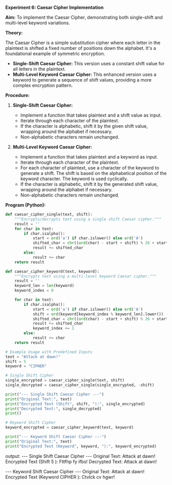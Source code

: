 **Experiment 6: Caesar Cipher Implementation**

**Aim:** To implement the Caesar Cipher, demonstrating both single-shift and multi-level keyword variations.

**Theory:**

The Caesar Cipher is a simple substitution cipher where each letter in the plaintext is shifted a fixed number of positions down the alphabet. It's a foundational example of symmetric encryption.

* **Single-Shift Caesar Cipher:** This version uses a constant shift value for all letters in the plaintext.
* **Multi-Level Keyword Caesar Cipher:** This enhanced version uses a keyword to generate a sequence of shift values, providing a more complex encryption pattern.

**Procedure:**

1.  **Single-Shift Caesar Cipher:**
    * Implement a function that takes plaintext and a shift value as input.
    * Iterate through each character of the plaintext.
    * If the character is alphabetic, shift it by the given shift value, wrapping around the alphabet if necessary.
    * Non-alphabetic characters remain unchanged.

2.  **Multi-Level Keyword Caesar Cipher:**
    * Implement a function that takes plaintext and a keyword as input.
    * Iterate through each character of the plaintext.
    * For each character of plaintext, use a character of the keyword to generate a shift. The shift is based on the alphabetical position of the keyword character. The keyword is used cyclically.
    * If the character is alphabetic, shift it by the generated shift value, wrapping around the alphabet if necessary.
    * Non-alphabetic characters remain unchanged.

**Program (Python):**

```python
def caesar_cipher_single(text, shift):
    """Encrypts/decrypts text using a single shift Caesar cipher."""
    result = ''
    for char in text:
        if char.isalpha():
            start = ord('a') if char.islower() else ord('A')
            shifted_char = chr((ord(char) - start + shift) % 26 + start)
            result += shifted_char
        else:
            result += char
    return result

def caesar_cipher_keyword(text, keyword):
    """Encrypts text using a multi-level keyword Caesar cipher."""
    result = ''
    keyword_len = len(keyword)
    keyword_index = 0

    for char in text:
        if char.isalpha():
            start = ord('a') if char.islower() else ord('A')
            shift = ord(keyword[keyword_index % keyword_len].lower()) - ord('a')
            shifted_char = chr((ord(char) - start + shift) % 26 + start)
            result += shifted_char
            keyword_index += 1
        else:
            result += char
    return result

# Example Usage with Predefined Inputs
text = "Attack at dawn!"
shift = 5
keyword = "CIPHER"

# Single Shift Cipher
single_encrypted = caesar_cipher_single(text, shift)
single_decrypted = caesar_cipher_single(single_encrypted, -shift)

print("--- Single Shift Caesar Cipher ---")
print("Original Text:", text)
print("Encrypted Text (Shift", shift, "):", single_encrypted)
print("Decrypted Text:", single_decrypted)
print()

# Keyword Shift Cipher
keyword_encrypted = caesar_cipher_keyword(text, keyword)

print("--- Keyword Shift Caesar Cipher ---")
print("Original Text:", text)
print("Encrypted Text (Keyword", keyword, "):", keyword_encrypted)
```

output:
--- Single Shift Caesar Cipher ---
Original Text: Attack at dawn!
Encrypted Text (Shift 5 ): Fttfhp fy ifbs!
Decrypted Text: Attack at dawn!

--- Keyword Shift Caesar Cipher ---
Original Text: Attack at dawn!
Encrypted Text (Keyword CIPHER ): Ctvlck cv hgwr!